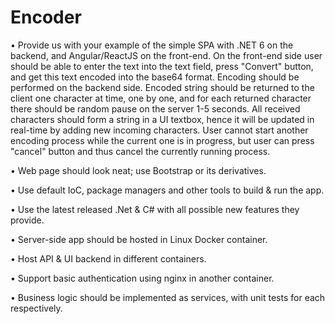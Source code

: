 # Encoder

• Provide us with your example of the simple SPA with .NET 6 on the backend, and Angular/ReactJS on the front-end. 
On the front-end side user should be able to enter the text into the text field, press "Convert" button, and get this text encoded into the base64 format. 
Encoding should be performed on the backend side. 
Encoded string should be returned to the client one character at time, one by one, and for each returned character there should be random pause on the server 1-5 seconds. 
All received characters should form a string in a UI textbox, hence it will be updated in real-time by adding new incoming characters. 
User cannot start another encoding process while the current one is in progress, but user can press "cancel" button and thus cancel the currently running process.

•	Web page should look neat; use Bootstrap or its derivatives. 

•	Use default IoC, package managers and other tools to build & run the app.

•	Use the latest released .Net & C# with all possible new features they provide.

• Server-side app should be hosted in Linux Docker container.

• Host API & UI backend in different containers.

•	Support basic authentication using nginx in another container.

•	Business logic should be implemented as services, with unit tests for each respectively.
